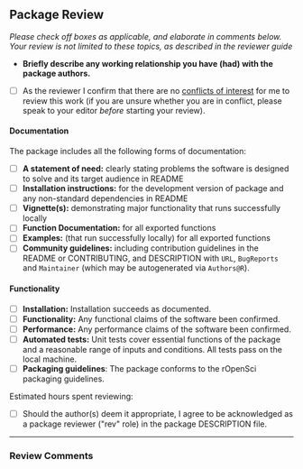 ## Package Review

*Please check off boxes as applicable, and elaborate in comments below.  Your review is not limited to these topics, as described in the reviewer guide*

- **Briefly describe any working relationship you have (had) with the package authors.**
- [ ] As the reviewer I confirm that there are no [conflicts of interest](https://devguide.ropensci.org/policies.html#coi) for me to review this work (if you are unsure whether you are in conflict, please speak to your editor _before_ starting your review).

#### Documentation

The package includes all the following forms of documentation:

- [ ] **A statement of need:** clearly stating problems the software is designed to solve and its target audience in README
- [ ] **Installation instructions:** for the development version of package and any non-standard dependencies in README
- [ ] **Vignette(s):** demonstrating major functionality that runs successfully locally
- [ ] **Function Documentation:** for all exported functions
- [ ] **Examples:** (that run successfully locally) for all exported functions
- [ ] **Community guidelines:** including contribution guidelines in the README or CONTRIBUTING, and DESCRIPTION with `URL`, `BugReports` and `Maintainer` (which may be autogenerated via `Authors@R`).

#### Functionality

- [ ] **Installation:** Installation succeeds as documented.
- [ ] **Functionality:** Any functional claims of the software been confirmed.
- [ ] **Performance:** Any performance claims of the software been confirmed.
- [ ] **Automated tests:** Unit tests cover essential functions of the package and a reasonable range of inputs and conditions. All tests pass on the local machine.
- [ ] **Packaging guidelines**: The package conforms to the rOpenSci packaging guidelines.

Estimated hours spent reviewing:

- [ ] Should the author(s) deem it appropriate, I agree to be acknowledged as a package reviewer ("rev" role) in the package DESCRIPTION file.

---

### Review Comments
